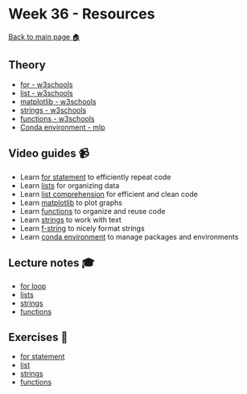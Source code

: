 # Week 36 - Resources

[Back to main page :house:](https://github.com/aleylani/Python/)


## Theory
- [for - w3schools][w3for]
- [list - w3schools][w3list]
- [matplotlib - w3schools][w3matplot]
- [strings - w3schools][w3str]
- [functions - w3schools][w3func]
- [Conda environment - mlp][conda_environment]

[w3str]: https://www.w3schools.com/python/python_strings.asp
[w3func]: https://www.w3schools.com/python/python_functions.asp
[w3matplot]: https://www.w3schools.com/python/matplotlib_intro.asp
[w3list]: https://www.w3schools.com/python/python_lists.asp
[w3for]: https://www.w3schools.com/python/python_for_loops.asp
[conda_environment]: https://www.machinelearningplus.com/deployment/conda-create-environment-and-everything-you-need-to-know-to-manage-conda-virtual-environment/

## Video guides :video_camera:
- Learn [for statement][for_video] to efficiently repeat code
- Learn [lists][lists_video] for organizing data
- Learn [list comprehension][list_comp_vid] for efficient and clean code
- Learn [matplotlib][matplot_video] to plot graphs
- Learn [functions][func_vid] to organize and reuse code
- Learn [strings][string_vid] to work with text
- Learn [f-string][f_string_vid] to nicely format strings
- Learn [conda environment][conda_video] to manage packages and environments


[func_vid]: https://www.youtube.com/watch?v=NE97ylAnrz4
[string_vid]: https://www.youtube.com/watch?v=k9TUPpGqYTo
[f_string_vid]: https://www.youtube.com/watch?v=nghuHvKLhJA

[matplot_video]: https://www.youtube.com/watch?v=nzKy9GY12yo

[for_video]: https://www.youtube.com/watch?v=OnDr4J2UXSA

[conda_video]: https://www.youtube.com/watch?v=gx403uIwHsc&t

[lists_video]: https://www.youtube.com/watch?v=ohCDWZgNIU0&list=PLi01XoE8jYohWFPpC17Z-wWhPOSuh8Er-&index=14

[list_comp_vid]: https://www.youtube.com/watch?v=AhSvKGTh28Q&list=PLi01XoE8jYohWFPpC17Z-wWhPOSuh8Er-&index=22

## Lecture notes :mortar_board:
- [for loop](https://github.com/aleylani/Python/blob/main/lectures/L3-for-statement.ipynb)
- [lists](https://github.com/aleylani/Python/blob/main/lectures/L4-lists.ipynb)
- [strings](https://github.com/aleylani/Python/blob/main/lectures/lectures/L5-strings.ipynb)
- [functions](https://github.com/aleylani/Python/blob/main/lectures/L6-functions.ipynb)


## Exercises :running:
- [for statement][exercise_for]
- [list][exercise_list]
- [strings][str_exercise]
- [functions][func_exercise] 


[str_exercise]: https://github.com/aleylani/Python/blob/main/exercises/05_strings_exercise.ipynb

[func_exercise]: https://github.com/aleylani/Python/blob/main/exercises/06_functions_exericse.ipynb

[exercise_for]: https://github.com/aleylani/Python/blob/main/exercises/03_for_statement_exercise.ipynb

[exercise_list]: https://github.com/aleylani/Python/blob/main/exercises/04_list_exercise.ipynb